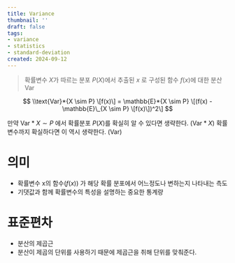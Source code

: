 ```yaml
---
title: Variance
thumbnail: ''
draft: false
tags:
- variance
- statistics
- standard-deviation
created: 2024-09-12
---
```



 > 
 > 확률변수 $X$가 따르는 분포 $P(X)$에서 추출된 $x$ 로 구성된 함수 $f(x)$에 대한 분산 $\text{Var}$

$$
\\text{Var}*{X \sim P} \[f(x)\] = \mathbb{E}*{X \sim P} \[(f(x) - \mathbb{E}\_{X \sim P} \[f(x)\])^2\]
$$

만약 $\text{Var}*{X \sim P}$ 에서 확률분포 $P(X)$를 확실히 알 수 있다면 생략한다. ($\text{Var}*{X}$)
확률 변수까지 확실하다면 이 역시 생략한다. ($\text{Var}$)

# 의미

* 확률변수 x의 함수($f(x)$) 가 해당 확률 분포에서 어느정도나 변하는지 나타내는 측도
* 기댓값과 함께 확률변수의 특성을 설명하는 중요한 통계량

# 표준편차

* 분산의 제곱근
* 분산이 제곱의 단위를 사용하기 때문에 제곱근을 취해 단위를 맞춰준다.
